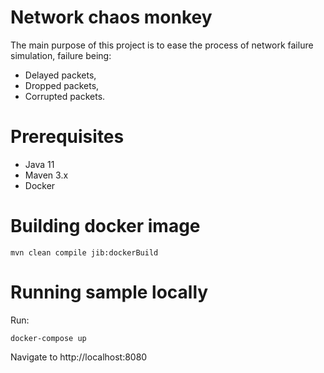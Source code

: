 # Network chaos monkey

The main purpose of this project is to ease the process of network failure simulation, failure being:
- Delayed packets,
- Dropped packets,
- Corrupted packets.

# Prerequisites
- Java 11
- Maven 3.x
- Docker

# Building docker image
```
mvn clean compile jib:dockerBuild
```

# Running sample locally
Run:
```
docker-compose up
```
Navigate to http://localhost:8080